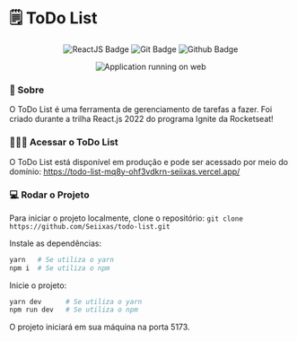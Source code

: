 # 🗒️ ToDo List 

<div align="center">

![ReactJS Badge](https://img.shields.io/badge/React-000000?style=for-the-badge&logo=react&logoColor=white) ![Git Badge](https://img.shields.io/badge/GIT-000000?style=for-the-badge&logo=git&logoColor=white) ![Github Badge](https://img.shields.io/badge/GitHub-000000?style=for-the-badge&logo=github&logoColor=white)

</div>

<div align="center">
  <img src="https://media.licdn.com/dms/image/C4D22AQFEKOCNAjIiHA/feedshare-shrink_1280/0/1673010189651?e=1675900800&v=beta&t=CJGlznNsrlCjndIcj36kalYMxVq8bD9dkD7xummcBVo" alt="Application running on web">
</div>

### 🚀 Sobre

O ToDo List é uma ferramenta de gerenciamento de tarefas a fazer. Foi criado durante a trilha React.js 2022 do programa Ignite da Rocketseat!

### 🧑🏽‍💻 Acessar o ToDo List

O ToDo List está disponível em produção e pode ser acessado por meio do domínio: https://todo-list-mq8y-ohf3vdkrn-seiixas.vercel.app/

### 💻 Rodar o Projeto

Para iniciar o projeto localmente, clone o repositório:
`git clone https://github.com/Seiixas/todo-list.git`

Instale as dependências:
```bash
yarn   # Se utiliza o yarn
npm i  # Se utiliza o npm
```

Inicie o projeto:
```bash
yarn dev      # Se utiliza o yarn
npm run dev   # Se utiliza o npm
```

O projeto iniciará em sua máquina na porta 5173.
